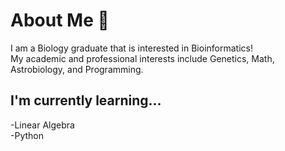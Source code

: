 # About Me 👋
I am a Biology graduate that is interested in Bioinformatics! <br/>
My academic and professional interests include Genetics, Math, <br/>
 Astrobiology, and Programming. 

## I'm currently learning...
-Linear Algebra <br/>
-Python <br/>

<!--
**MelissaNolan/MelissaNolan** is a ✨ _special_ ✨ repository because its `README.md` (this file) appears on your GitHub profile.

Here are some ideas to get you started:

- 🔭 I’m currently working on ...
- 🌱 I’m currently learning ...
- 👯 I’m looking to collaborate on ...
- 🤔 I’m looking for help with ...
- 💬 Ask me about ...
- 📫 How to reach me: ...
- 😄 Pronouns: ...
- ⚡ Fun fact: ...
-->
